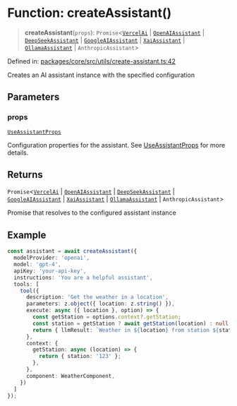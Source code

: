 # Function: createAssistant()

> **createAssistant**(`props`): `Promise`\<[`VercelAi`](../classes/VercelAi.md) \| [`OpenAIAssistant`](../classes/OpenAIAssistant.md) \| [`DeepSeekAssistant`](../classes/DeepSeekAssistant.md) \| [`GoogleAIAssistant`](../classes/GoogleAIAssistant.md) \| [`XaiAssistant`](../classes/XaiAssistant.md) \| [`OllamaAssistant`](../classes/OllamaAssistant.md) \| `AnthropicAssistant`\>

Defined in: [packages/core/src/utils/create-assistant.ts:42](https://github.com/GeoDaCenter/openassistant/blob/dc72d81a35cf8e46295657303846fbb4ad891993/packages/core/src/utils/create-assistant.ts#L42)

Creates an AI assistant instance with the specified configuration

## Parameters

### props

[`UseAssistantProps`](../type-aliases/UseAssistantProps.md)

Configuration properties for the assistant. See [UseAssistantProps](../type-aliases/UseAssistantProps.md) for more details.

## Returns

`Promise`\<[`VercelAi`](../classes/VercelAi.md) \| [`OpenAIAssistant`](../classes/OpenAIAssistant.md) \| [`DeepSeekAssistant`](../classes/DeepSeekAssistant.md) \| [`GoogleAIAssistant`](../classes/GoogleAIAssistant.md) \| [`XaiAssistant`](../classes/XaiAssistant.md) \| [`OllamaAssistant`](../classes/OllamaAssistant.md) \| `AnthropicAssistant`\>

Promise that resolves to the configured assistant instance

## Example

```ts
const assistant = await createAssistant({
  modelProvider: 'openai',
  model: 'gpt-4',
  apiKey: 'your-api-key',
  instructions: 'You are a helpful assistant',
  tools: [
    tool({
      description: 'Get the weather in a location',
      parameters: z.object({ location: z.string() }),
      execute: async ({ location }, option) => {
        const getStation = options.context?.getStation;
        const station = getStation ? await getStation(location) : null;
        return { llmResult: `Weather in ${location} from station ${station}.` };
      },
      context: {
        getStation: async (location) => {
          return { station: '123' };
        },
      },
      component: WeatherComponent,
    })
  ]
});
